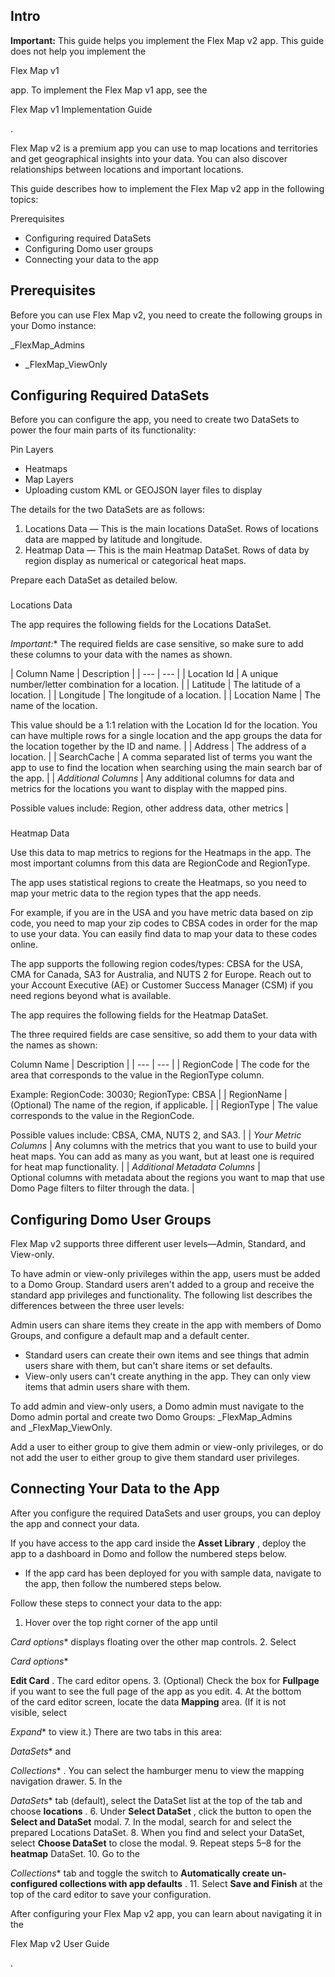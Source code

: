 

Intro
-------


**Important:**
 This guide helps you implement the Flex Map v2 app. This guide does not help you implement the

Flex Map v1

app. To implement the Flex Map v1 app, see the

Flex Map v1 Implementation Guide

.

Flex Map v2 is a premium app you can use to map locations and territories and get geographical insights into your data. You can also discover relationships between locations and important locations.


 This guide describes how to implement the Flex Map v2 app in the following topics:

 Prerequisites
* Configuring required DataSets
* Configuring Domo user groups
* Connecting your data to the app

Prerequisites
-----------------

Before you can use Flex Map v2, you need to create the following groups in your Domo instance:

 \_FlexMap\_Admins
* \_FlexMap\_ViewOnly

Configuring Required DataSets
---------------------------------

Before you can configure the app, you need to create two DataSets to power the four main parts of its functionality:

 Pin Layers
* Heatmaps
* Map Layers
* Uploading custom KML or GEOJSON layer files to display


 The details for the two DataSets are as follows:
 1. Locations Data — This is the main locations DataSet. Rows of locations data are mapped by latitude and longitude.
2. Heatmap Data — This is the main Heatmap DataSet. Rows of data by region display as numerical or categorical heat maps.


 Prepare each DataSet as detailed below.
 ###
 Locations Data

The app requires the following fields for the Locations DataSet.

*Important:**
 The required fields are case sensitive, so make sure to add these columns to your data with the names as shown.


|
 Column Name
  |
 Description
  |
| --- | --- |
|
 Location Id
  |
 A unique number/letter combination for a location.
  |
|
 Latitude
  |
 The latitude of a location.
  |
|
 Longitude
  |
 The longitude of a location.
  |
|
 Location Name
  |
 The name of the location.

This value should be a 1:1 relation with the Location Id for the location. You can have multiple rows for a single location and the app groups the data for the location together by the ID and name.
  |
|
 Address
  |
 The address of a location.
  |
|
 SearchCache
  |
 A comma separated list of terms you want the app to use to find the location when searching using the main search bar of the app.
  |
|
*Additional Columns*
 |
 Any additional columns for data and metrics for the locations you want to display with the mapped pins.


 Possible values include: Region, other address data, other metrics
  |


###
 Heatmap Data

Use this data to map metrics to regions for the Heatmaps in the app. The most important columns from this data are RegionCode and RegionType.


 The app uses statistical regions to create the Heatmaps, so you need to map your metric data to the region types that the app needs.


 For example, if you are in the USA and you have metric data based on zip code, you need to map your zip codes to CBSA codes in order for the map to use your data. You can easily find data to map your data to these codes online.


 The app supports the following region codes/types: CBSA for the USA, CMA for Canada, SA3 for Australia, and NUTS 2 for Europe. Reach out to your Account Executive (AE) or Customer Success Manager (CSM) if you need regions beyond what is available.


 The app requires the following fields for the Heatmap DataSet.


 The three required fields are case sensitive, so add them to your data with the names as shown:


 Column Name
  |
 Description
  |
| --- | --- |
|
 RegionCode
  |
 The code for the area that corresponds to the value in the RegionType column.


 Example: RegionCode: 30030; RegionType: CBSA
  |
|
 RegionName
  |
 (Optional) The name of the region, if applicable.
  |
|
 RegionType
  |
 The value corresponds to the value in the RegionCode.


 Possible values include: CBSA, CMA, NUTS 2, and SA3.
  |
|
*Your Metric Columns*
 |
 Any columns with the metrics that you want to use to build your heat maps. You can add as many as you want, but at least one is required for heat map functionality.
  |
|
*Additional Metadata Columns*
 |
 Optional columns with metadata about the regions you want to map that use Domo Page filters to filter through the data.
  |

Configuring Domo User Groups
--------------------------------

Flex Map v2 supports three different user levels—Admin, Standard, and View-only.


 To have admin or view-only privileges within the app, users must be added to a Domo Group. Standard users aren't added to a group and receive the standard app privileges and functionality. The following list describes the differences between the three user levels:

 Admin users can share items they create in the app with members of Domo Groups, and configure a default map and a default center.
* Standard users can create their own items and see things that admin users share with them, but can't share items or set defaults.
* View-only users can't create anything in the app. They can only view items that admin users share with them.

To add admin and view-only users, a Domo admin must navigate to the Domo admin portal and create two Domo Groups: \_FlexMap\_Admins and \_FlexMap\_ViewOnly.


 Add a user to either group to give them admin or view-only privileges, or do not add the user to either group to give them standard user privileges.


 Connecting Your Data to the App
-----------------------------------

After you configure the required DataSets and user groups, you can deploy the app and connect your data.

 If you have access to the app card inside the
 **Asset Library**
 , deploy the app to a dashboard in Domo and follow the numbered steps below.
* If the app card has been deployed for you with sample data, navigate to the app, then follow the numbered steps below.


 Follow these steps to connect your data to the app:
 1. Hover over the top right corner of the app until

*Card options**
 displays floating over the other map controls.
2. Select

*Card options**
 >
 **Edit Card**
 . The card editor opens.
3. (Optional) Check the box for
 **Fullpage**
 if you want to see the full page of the app as you edit.
4. At the bottom of the card editor screen, locate the data
 **Mapping**
 area. (If it is not visible, select

*Expand**
 to view it.) There are two tabs in this area:

*DataSets**
 and

*Collections**
 . You can select the hamburger menu to view the mapping navigation drawer.
5. In the

*DataSets**
 tab (default), select the DataSet list at the top of the tab and choose
 **locations**
 .
6. Under
 **Select DataSet**
 , click the button to open the
 **Select and DataSet**
 modal.
7. In the modal, search for and select the prepared Locations DataSet.
8. When you find and select your DataSet, select
 **Choose DataSet**
 to close the modal.
9. Repeat steps 5–8 for the
 **heatmap**
 DataSet.
10. Go to the

*Collections**
 tab and toggle the switch to
 **Automatically create un-configured collections with app defaults**
 .
11. Select
 **Save and Finish**
 at the top of the card editor to save your configuration.

After configuring your Flex Map v2 app, you can learn about navigating it in the

Flex Map v2 User Guide

.

